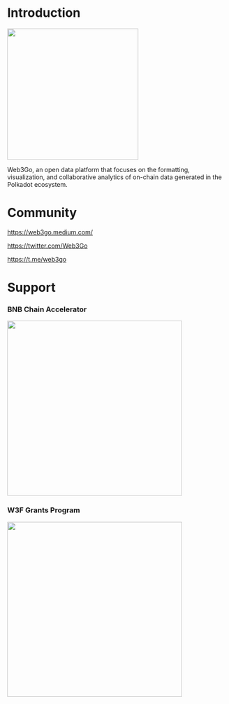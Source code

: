 # Introduction
<img style='width:300px' src='https://app.web3go.xyz/static/Web3Go.logo-h.png'> 

Web3Go, an open data platform that focuses on the formatting, visualization, and collaborative analytics of on-chain data generated in the Polkadot ecosystem.

# Community 
https://web3go.medium.com/
 
https://twitter.com/Web3Go
 
https://t.me/web3go


# Support 
### BNB Chain Accelerator

<img width=400 src='https://binance.ghost.io/content/images/2022/10/mvbvbvbvb.png' /> 
 



### W3F Grants Program

<img width=400 src='https://app.web3go.xyz/static/web3_foundation_grants_badge_black.png'  /> 


